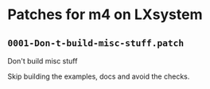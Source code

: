 # Patches for m4 on LXsystem

## `0001-Don-t-build-misc-stuff.patch`

Don't build misc stuff

Skip building the examples, docs and avoid the checks.

